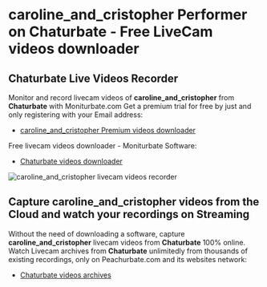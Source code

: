 # caroline_and_cristopher Performer on Chaturbate - Free LiveCam videos downloader

## Chaturbate Live Videos Recorder

Monitor and record livecam videos of **caroline_and_cristopher** from **Chaturbate** with Moniturbate.com
Get a premium trial for free by just and only registering with your Email address:
* [caroline_and_cristopher Premium videos downloader](https://moniturbate.com/request-demo-licence-key.html)

Free livecam videos downloader - Moniturbate Software:
* [Chaturbate videos downloader](https://moniturbate.com/moniturbate-download-software.html)

![caroline_and_cristopher livecam videos recorder](https://peachurnet.com/templates/moniturbate-software.png)


## Capture caroline_and_cristopher videos from the Cloud and watch your recordings on Streaming

Without the need of downloading a software, capture **caroline_and_cristopher** livecam videos from **Chaturbate** 100% online.
Watch Livecam archives from **Chaturbate** unlimitedly from thousands of existing recordings, only on Peachurbate.com and its websites network:
* [Chaturbate videos archives](https://peachurnet.com/)